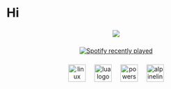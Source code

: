 <h1 align="left">Hi</h1>

###

<div align="center">
  <img src="https://profile-counter.glitch.me/Karl2921/count.svg?"  />
</div>

###

<div align="center">
  <a href="https://open.spotify.com/user/3fjp7fgeijgk1foel5fzbvxuy">
    <img src="https://spotify-recently-played-readme.vercel.app/api?user=3fjp7fgeijgk1foel5fzbvxuy&count=4&unique=false" alt="Spotify recently played"  />
  </a>
</div>

###

<div align="center">
  <img src="https://cdn.jsdelivr.net/gh/devicons/devicon/icons/linux/linux-original.svg" height="40" alt="linux logo"  />
  <img width="12" />
  <img src="https://cdn.jsdelivr.net/gh/devicons/devicon/icons/lua/lua-original.svg" height="40" alt="lua logo"  />
  <img width="12" />
  <img src="https://skillicons.dev/icons?i=powershell" height="40" alt="powershell logo"  />
  <img width="12" />
  <img src="https://skillicons.dev/icons?i=alpinejs" height="40" alt="alpinelinux logo"  />
</div>

###
